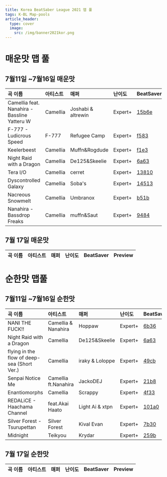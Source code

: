 ```yaml
---
title: Korea BeatSaber League 2021 맵 풀
tags: K-BL Map-pools
article_header:
  type: cover
  image:
    src: /img/banner2021kor.png
---
```


# 매운맛 맵 풀
## 7월11일 ~7월16일 매운맛

곡 이름 | 아티스트 | 매퍼 | 난이도 | BeatSaver | Preview
:---|:---|:---|:---|:---|:---
Camellia feat. Nanahira - Bassline Yatteru W | Camellia | Joshabi & altrewin | Expert+ | [15b6e](https://beatsaver.com/beatmap/15b6e) | preview
F-777 - Ludicrous Speed | F-777 | Refugee Camp | Expert+ | [f583](https://beatsaver.com/beatmap/f583) | preview
Keelerbeest | Camellia | Muffn&Rogdude | Expert+ | [f1e3](https://beatsaver.com/beatmap/f1e3) | preview
Night Raid with a Dragon | Camellia | De125&Skeelie | Expert+ | [6a63](https://beatsaver.com/beatmap/6a63) | preview
Tera I/O | Camellia | cerret | Expert+ | [13810](https://beatsaver.com/beatmap/13810) | preview
Dyscontrolled Galaxy | Camellia | Soba's | Expert+ | [14513](https://beatsaver.com/beatmap/14513) | preview
Nacreous Snowmelt | Camellia | Umbranox | Expert+ | [b51b](https://beatsaver.com/beatmap/b51b) | preview
Nanahira - Bassdrop Freaks | Camellia | muffn&Saut | Expert+ | [9484](https://beatsaver.com/beatmap/9484) | preview

## 7월 17일 매운맛

곡 이름 | 아티스트 | 매퍼 | 난이도 | BeatSaver | Preview
:---|:---|:---|:---|:---|:---


# 순한맛 맵풀
## 7월11일 ~7월16일 순한맛

곡 이름 | 아티스트 | 매퍼 | 난이도 | BeatSaver | Preview
:---|:---|:---|:---|:---|:---
NANI THE FUCK!! | Camellia & Nanahira | Hoppaw | Expert+ | [6b36](https://beatsaver.com/beatmap/6b36) | preview
Night Raid with a Dragon | Camellia | De125&Skeelie | Expert+ | [6a63](https://beatsaver.com/beatmap/6a63) | preview
flying in the flow of deep-sea (Short Ver.) | Camellia | iraky & Loloppe | Expert+ | [49cb](https://beatsaver.com/beatmap/49cb) | preview
Senpai Notice Me | Camellia ft.Nanahira | JackoDEJ | Expert+ | [21b8](https://beatsaver.com/beatmap/21b8) | preview
Enantiomorphs | Camellia | Scrappy | Expert+ | [4f33](https://beatsaver.com/beatmap/4f33) | preview
REDALiCE - Haachama Channel | feat.Akai Haato | Light Ai & xtpn | Expert+ | [101a0](https://beatsaver.com/beatmap/101a0)
Silver Forest - Tsurupettan | Silver Forest | Kival Evan | Expert+ | [7b30](https://beatsaver.com/beatmap/7b30) | preview
Midnight | Teikyou | Krydar | Expert+ | [259b](https://beatsaver.com/beatmap/259b)

## 7월 17일 순한맛

곡 이름 | 아티스트 | 매퍼 | 난이도 | BeatSaver | Preview
:---|:---|:---|:---|:---|:---
